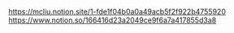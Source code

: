 https://mcliu.notion.site/1-fde1f04b0a0a49acb5f2f922b4755920
https://www.notion.so/166416d23a2049ce9f6a7a417855d3a8
